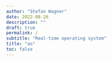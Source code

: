```yaml
---
author: "Stefan Wagner"
date: 2022-08-26
description: ""
draft: true
permalink: /
subtitle: "Real-time operating system"
title: "ao"
toc: false
---
```


<!--

- what is the ao framework?
- what are its features?
- what have i used it for?
- license
- strict separation (platform-agnostic vs. platform-specific)
- no build system, source code only.
- port targeting PIC32, XC32
- focus on RTOS concepts
 
-->